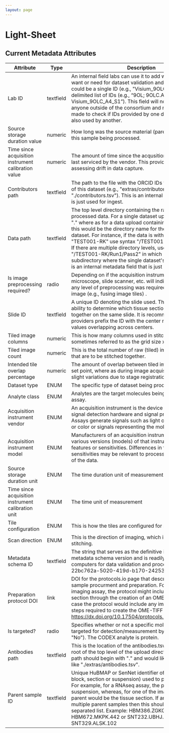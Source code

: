 ```yaml
--- 
layout: page 
---
```

# Light-Sheet 

## Current Metadata Attributes 


| Attribute                                           | Type      | Description                                                                                                                                                                                                                                                                                                                                                                                                                                                                                                                                                                          | Value                                                          | Required   |
|-----------------------------------------------------|-----------|--------------------------------------------------------------------------------------------------------------------------------------------------------------------------------------------------------------------------------------------------------------------------------------------------------------------------------------------------------------------------------------------------------------------------------------------------------------------------------------------------------------------------------------------------------------------------------------|----------------------------------------------------------------|------------|
| Lab ID                                              | textfield | An internal field labs can use it to add whatever ID(s) they want or need for dataset validation and tracking. This could be a single ID (e.g., "Visium_9OLC_A4_S1") or a delimited list of IDs (e.g., “9OL; 9OLC.A2; Visium_9OLC_A4_S1”). This field will not be accessible to anyone outside of the consortium and no effort will be made to check if IDs provided by one data provider are also used by another.                                                                                                                                                                  |                                                                | False      |
| Source storage duration value                       | numeric   | How long was the source material (parent) stored, prior to this sample being processed.                                                                                                                                                                                                                                                                                                                                                                                                                                                                                              |                                                                | True       |
| Time since acquisition instrument calibration value | numeric   | The amount of time since the acqusition instrument was last serviced by the vendor. This provides a metric for assessing drift in data capture.                                                                                                                                                                                                                                                                                                                                                                                                                                      |                                                                | False      |
| Contributors path                                   | textfield | The path to the file with the ORCID IDs for all contributors of this dataset (e.g., "extras/contributors.tsv" or "./contributors.tsv"). This is an internal metadata field that is just used for ingest.                                                                                                                                                                                                                                                                                                                                                                             |                                                                | True       |
| Data path                                           | textfield | The top level directory containing the raw and/or processed data. For a single dataset upload this might be "." where as for a data upload containing multiple datasets, this would be the directory name for the respective dataset. For instance, if the data is within a directory called "TEST001-RK" use syntax "/TEST001-RK/" for this field. If there are multiple directory levels, use the format "/TEST001-RK/Run1/Pass2" in which "Pass2" is the subdirectory where the single dataset's data is stored. This is an internal metadata field that is just used for ingest. |                                                                | True       |
| Is image preprocessing required?                    | radio     | Depending on if the acquisition instrument was a microscope, slide scanner, etc. will indicate whether or not any level of preprocessing was required to assemble the image (e.g., fusing image tiles) .                                                                                                                                                                                                                                                                                                                                                                             | 0,1                                                            | True       |
| Slide ID                                            | textfield | A unique ID denoting the slide used. This allows users the ability to determine which tissue sections were processed together on the same slide. It is recommended that data providers prefix the ID with the center name, to prevent values overlapping across centers.                                                                                                                                                                                                                                                                                                             |                                                                | False      |
| Tiled image columns                                 | numeric   | This is how many columns used in stitching. This is sometimes referred to as the grid size x.                                                                                                                                                                                                                                                                                                                                                                                                                                                                                        |                                                                | False      |
| Tiled image count                                   | numeric   | This is the total number of raw (tiled) images captured, that are to be stitched together.                                                                                                                                                                                                                                                                                                                                                                                                                                                                                           |                                                                | False      |
| Intended tile overlap percentage                    | numeric   | The amount of overlap between tiled images. This is the set point, where as during image acquisition there will be slight variations due to stage registration.                                                                                                                                                                                                                                                                                                                                                                                                                      |                                                                | False      |
| Dataset type                                        | ENUM      | The specific type of dataset being produced.                                                                                                                                                                                                                                                                                                                                                                                                                                                                                                                                         | [Values](https://purl.humanatlas.io/vocab/hravs#HRAVS_1000361) | True       |
| Analyte class                                       | ENUM      | Analytes are the target molecules being measured with the assay.                                                                                                                                                                                                                                                                                                                                                                                                                                                                                                                     | [Values](https://purl.humanatlas.io/vocab/hravs#HRAVS_1000371) | True       |
| Acquisition instrument vendor                       | ENUM      | An acquisition instrument is the device that contains the signal detection hardware and signal processing software. Assays generate signals such as light of various intensities or color or signals representing the molecular mass.                                                                                                                                                                                                                                                                                                                                                | [Values](https://purl.humanatlas.io/vocab/hravs#HRAVS_1000391) | True       |
| Acquisition instrument model                        | ENUM      | Manufacturers of an acquisition instrument may offer various versions (models) of that instrument with different features or sensitivities. Differences in features or sensitivities may be relevant to processing or interpretation of the data.                                                                                                                                                                                                                                                                                                                                    | [Values](https://purl.humanatlas.io/vocab/hravs#HRAVS_1000401) | True       |
| Source storage duration unit                        | ENUM      | The time duration unit of measurement                                                                                                                                                                                                                                                                                                                                                                                                                                                                                                                                                | [Values](https://purl.humanatlas.io/vocab/hravs#HRAVS_1000031) | True       |
| Time since acquisition instrument calibration unit  | ENUM      | The time unit of measurement                                                                                                                                                                                                                                                                                                                                                                                                                                                                                                                                                         | [Values](https://purl.humanatlas.io/vocab/hravs#HRAVS_1000421) | False      |
| Tile configuration                                  | ENUM      | This is how the tiles are configured for stitching.                                                                                                                                                                                                                                                                                                                                                                                                                                                                                                                                  | [Values](https://purl.humanatlas.io/vocab/hravs#HRAVS_1000531) | False      |
| Scan direction                                      | ENUM      | This is the direction of imaging, which is required for stitching.                                                                                                                                                                                                                                                                                                                                                                                                                                                                                                                   | [Values](https://purl.humanatlas.io/vocab/hravs#HRAVS_1000541) | False      |
| Metadata schema ID                                  | textfield | The string that serves as the definitive identifier for the metadata schema version and is readily interpretable by computers for data validation and processing. Example: 22bc762a-5020-419d-b170-24253ed9e8d9                                                                                                                                                                                                                                                                                                                                                                      |                                                                | True       |
| Preparation protocol DOI                            | link      | DOI for the protocols.io page that describes the assay or sample procurment and preparation. For example for an imaging assay, the protocol might include staining of a section through the creation of an OME-TIFF file. In this case the protocol would include any image processing steps required to create the OME-TIFF file. Example: https://dx.doi.org/10.17504/protocols.io.eq2lyno9qvx9/v1                                                                                                                                                                                 |                                                                | True       |
| Is targeted?                                        | radio     | Specifies whether or not a specific molecule(s) is/are targeted for detection/measurement by the assay ("Yes" or "No"). The CODEX analyte is protein.                                                                                                                                                                                                                                                                                                                                                                                                                                | 0,1                                                            | True       |
| Antibodies path                                     | textfield | This is the location of the antibodies.tsv file relative to the root of the top level of the upload directory structure. This path should begin with "." and would likely be something like "./extras/antibodies.tsv".                                                                                                                                                                                                                                                                                                                                                               |                                                                | True       |
| Parent sample ID                                    | textfield | Unique HuBMAP or SenNet identifier of the sample (i.e., block, section or suspension) used to perform this assay. For example, for a RNAseq assay, the parent would be the suspension, whereas, for one of the imaging assays, the parent would be the tissue section. If an assay comes from multiple parent samples then this should be a comma separated list. Example: HBM386.ZGKG.235, HBM672.MKPK.442 or SNT232.UBHJ.322, SNT329.ALSK.102                                                                                                                                      |                                                                | True       |
